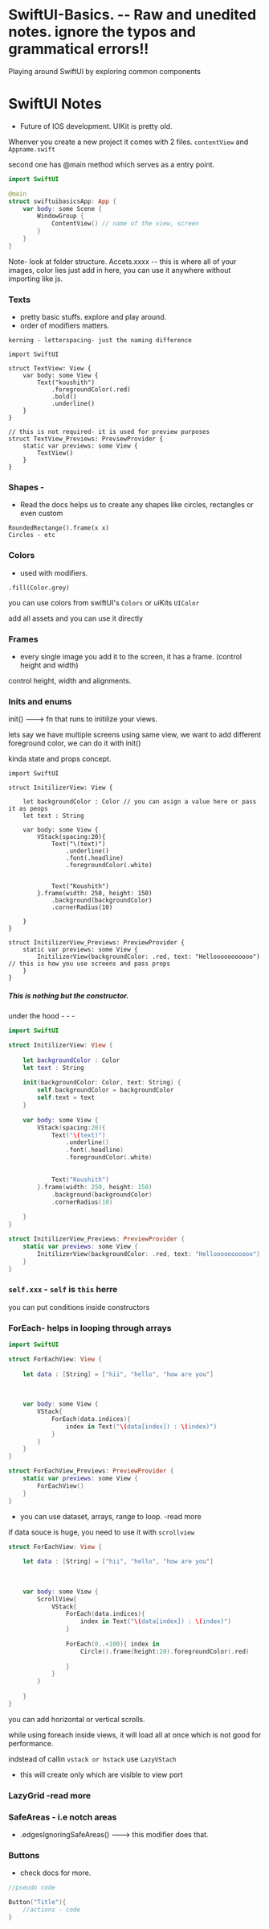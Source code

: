 # SwiftUI-Basics. -- Raw and unedited notes. ignore the typos and grammatical errors!!

Playing around SwiftUI by exploring common components

# SwiftUI Notes

- Future of IOS development. UIKit is pretty old.


Whenver you create a new project it comes with 2 files. ```contentView``` and ```Appname.swift``` 

second one has @main method which serves as a entry point.

```swift
import SwiftUI

@main
struct swiftuibasicsApp: App {
    var body: some Scene {
        WindowGroup {
            ContentView() // name of the view, screen
        }
    }
}

```

Note- look at folder structure. Accets.xxxx -- this is where all of your images, color lies just add in here, you can use it anywhere without importing like js.


### Texts

- pretty basic stuffs. explore and play around.
- order of modifiers matters.

```
kerning - letterspacing- just the naming difference

```

```swift=
import SwiftUI

struct TextView: View {
    var body: some View {
        Text("koushith")
            .foregroundColor(.red)
            .bold()
            .underline()
    }
}

// this is not required- it is used for preview purposes
struct TextView_Previews: PreviewProvider {
    static var previews: some View {
        TextView()
    }
}

```

### Shapes - 

- Read the docs helps us to create any shapes like circles, rectangles or even custom

```swift=
RoundedRectange().frame(x x)
Circles - etc
```

### Colors

- used with modifiers. 

```swift=
.fill(Color.grey)
```

you can use colors from swiftUI's ```Colors``` or uiKits ```UIColor```

add all assets and you can use it directly

### Frames

- every single image you add it to the screen, it has a frame. (control height and width)

control height, width and alignments.

### Inits and enums

init()  ---> fn that runs to initilize your views.

lets say we have multiple screens using same view, we want to add different foreground color, we can do it with init()

kinda state and props concept.

```swift=
import SwiftUI

struct InitilizerView: View {
    
    let backgroundColor : Color // you can asign a value here or pass it as peops
    let text : String
    
    var body: some View {
        VStack(spacing:20){
            Text("\(text)")
                .underline()
                .font(.headline)
                .foregroundColor(.white)
            

            Text("Koushith")
        }.frame(width: 250, height: 150)
            .background(backgroundColor)
            .cornerRadius(10)
        
    }
}

struct InitilizerView_Previews: PreviewProvider {
    static var previews: some View {
        InitilizerView(backgroundColor: .red, text: "Hellooooooooooo") // this is how you use screens and pass props
    }
}

```

##### This is nothing but the constructor.

under the hood - - - 

```swift
import SwiftUI

struct InitilizerView: View {
    
    let backgroundColor : Color
    let text : String
    
    init(backgroundColor: Color, text: String) {
        self.backgroundColor = backgroundColor
        self.text = text
    }
    
    var body: some View {
        VStack(spacing:20){
            Text("\(text)")
                .underline()
                .font(.headline)
                .foregroundColor(.white)
            

            Text("Koushith")
        }.frame(width: 250, height: 150)
            .background(backgroundColor)
            .cornerRadius(10)
        
    }
}

struct InitilizerView_Previews: PreviewProvider {
    static var previews: some View {
        InitilizerView(backgroundColor: .red, text: "Hellooooooooooo")
    }
}

```

### ```self.xxx``` - ```self``` is ```this``` herre

you can put conditions inside constructors


### ForEach- helps in looping through arrays

```swift
import SwiftUI

struct ForEachView: View {
    
    let data : [String] = ["hii", "hello", "how are you"]
    
   
    
    var body: some View {
        VStack{
            ForEach(data.indices){
                index in Text("\(data[index]) : \(index)")
            }
        }
    }
}

struct ForEachView_Previews: PreviewProvider {
    static var previews: some View {
        ForEachView()
    }
}

```

- you can use dataset, arrays, range to loop. -read more

if data souce is huge, you need to use it with ```scrollview```



```swift
struct ForEachView: View {
    
    let data : [String] = ["hii", "hello", "how are you"]
    
   
    
    var body: some View {
        ScrollView{
            VStack{
                ForEach(data.indices){
                    index in Text("\(data[index]) : \(index)")
                }
                
                ForEach(0..<100){ index in
                    Circle().frame(height:20).foregroundColor(.red)
                    
                }
            }
        }
       
    }
}

```

you can add horizontal or vertical scrolls.

while using foreach inside views, it will load all at once which is not good for performance.

indstead of callin ```vstack or hstack``` use ```LazyVStach```

- this will create only which are visible to view port

### LazyGrid  -read more
### SafeAreas - i.e notch areas
 - .edgesIgnoringSafeAreas()  ---> this modifier does that.



### Buttons 

- check docs for more. 

```swift
//pseudo code

Button("Title"){
    //actions - code
}

```
